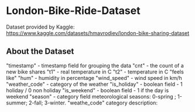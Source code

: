 # London-Bike-Ride-Dataset

Dataset provided by Kaggle: https://www.kaggle.com/datasets/hmavrodiev/london-bike-sharing-dataset

## About the Dataset

"timestamp" - timestamp field for grouping the data
"cnt" - the count of a new bike shares
"t1" - real temperature in C
"t2" - temperature in C "feels like"
"hum" - humidity in percentage
"wind_speed" - wind speed in km/h
"weather_code" - category of the weather
"is_holiday" - boolean field - 1 holiday / 0 non holiday
"is_weekend" - boolean field - 1 if the day is weekend
"season" - category field meteorological seasons: 0-spring ; 1-summer; 2-fall; 3-winter.
"weathe_code" category description:
